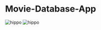 # Movie-Database-App

![hippo](https://im2.ezgif.com/tmp/ezgif-2-6734e086dc3b.gif) ![hippo](https://im2.ezgif.com/tmp/ezgif-2-b35ac54a29f9.gif)
